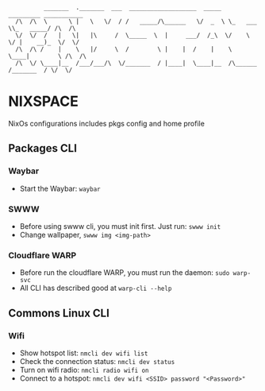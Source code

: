               _______  ._______  ___  ___________________  _____  _________ ___________             
      /\  /\  \      \ |   \   \/  / /   _____/\______   \/  _  \ \_   ___ \\_   _____/ /\  /\      
      \/  \/  /   |   \|   |\     /  \_____  \  |     ___/  /_\  \/    \  \/ |    __)_  \/  \/      
      /\  /\ /    |    \   |/     \  /        \ |    |  /    |    \     \____|        \ /\  /\ 
      /\  \/ \____|__  /___/___/\  \/_______  / |____|  \____|__  /\______  /_______  / \/  \/
      
# NIXSPACE

NixOs configurations includes pkgs config and home profile

## Packages CLI

### Waybar

- Start the Waybar: `waybar`

### SWWW

- Before using swww cli, you must init first. Just run: `swww init`
- Change wallpaper, `swww img <img-path>`

### Cloudflare WARP

- Before run the cloudflare WARP, you must run the daemon: `sudo warp-svc`
- All CLI has described good at `warp-cli --help`

## Commons Linux CLI

### Wifi

- Show hotspot list: `nmcli dev wifi list`
- Check the connection status: `nmcli dev status`
- Turn on wifi radio: `nmcli radio wifi on`
- Connect to a hotspot: `nmcli dev wifi <SSID> password "<Password>"`
